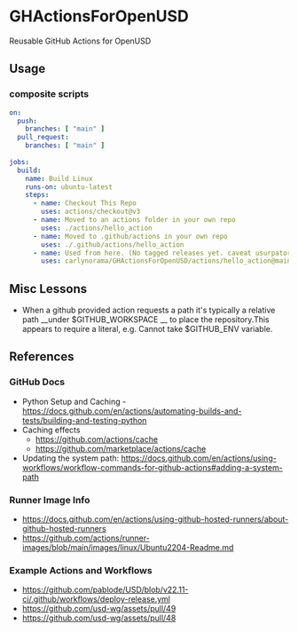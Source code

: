 # GHActionsForOpenUSD

Reusable GitHub Actions for OpenUSD


## Usage

### composite scripts

```yml
on:
  push:
    branches: [ "main" ]
  pull_request:
    branches: [ "main" ]
      
jobs:
  build:
    name: Build Linux
    runs-on: ubuntu-latest
    steps:
      - name: Checkout This Repo
        uses: actions/checkout@v3
      - name: Moved to an actions folder in your own repo
        uses: ./actions/hello_action
      - name: Moved to .github/actions in your own repo
        uses: ./.github/actions/hello_action
      - name: Used from here. (No tagged releases yet. caveat usurpator)
        uses: carlynorama/GHActionsForOpenUSD/actions/hello_action@main
```

## Misc Lessons
  - When a github provided action requests a path it's typically a relative path __under $GITHUB_WORKSPACE __ to place the repository.This appears to require a literal, e.g. Cannot take $GITHUB_ENV variable.

## References

### GitHub Docs

- Python Setup and Caching - https://docs.github.com/en/actions/automating-builds-and-tests/building-and-testing-python
- Caching effects
  - https://github.com/actions/cache
  - https://github.com/marketplace/actions/cache
- Updating the system path: https://docs.github.com/en/actions/using-workflows/workflow-commands-for-github-actions#adding-a-system-path

### Runner Image Info

- https://docs.github.com/en/actions/using-github-hosted-runners/about-github-hosted-runners
- https://github.com/actions/runner-images/blob/main/images/linux/Ubuntu2204-Readme.md


### Example Actions and Workflows

- https://github.com/pablode/USD/blob/v22.11-ci/.github/workflows/deploy-release.yml
- https://github.com/usd-wg/assets/pull/49
- https://github.com/usd-wg/assets/pull/48 


